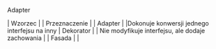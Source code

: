 Adapter





| Wzorzec |  | Przeznaczenie |
| Adapter |    |Dokonuje konwersji jednego interfejsu na inny
| Dekorator |  | Nie modyfikuje interfejsu, ale dodaje zachowania |
| Fasada |    |



